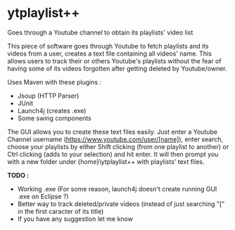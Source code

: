 # ytplaylist++
Goes through a Youtube channel to obtain its playlists' video list

This piece of software goes through Youtube to fetch playlists and its videos from a user, creates a text file containing all videos' name.
This allows users to track their or others Youtube's playlists without the fear of having some of its videos forgotten after getting deleted by Youtube/owner.

Uses Maven with these plugins :
  - Jsoup (HTTP Parser)
  - JUnit
  - Launch4j (creates .exe)
  - Some swing components
  
The GUI allows you to create these text files easily. Just enter a Youtube Channel username (https://www.youtube.com/user/[name]), enter search, choose your playlists by either Shift clicking (from one playlist to another) or Ctrl clicking (adds to your selection) and hit enter. It will then prompt you with a new folder under {home}\ytplaylist++ with playlists' text files.

<b>TODO :</b>
- Working .exe (For some reason, launch4j doesn't create running GUI .exe on Eclipse ?)
- Better way to track deleted/private videos (instead of just searching "[" in the first caracter of its title)
- If you have any suggestion let me know
